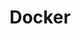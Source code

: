 ---
title: Docker
menu: 
    sidebar:
        name: Docker
        identifier: Docker
        weight: 100
---